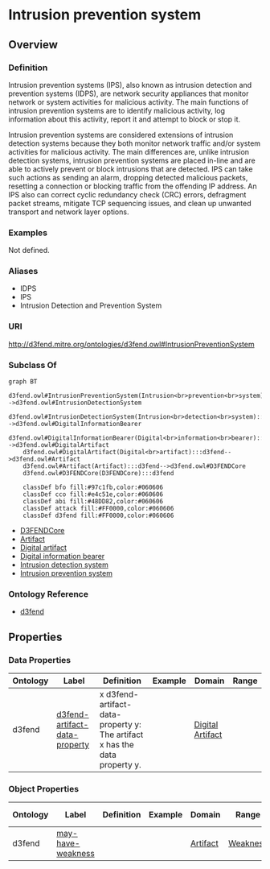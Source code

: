 # Intrusion prevention system

## Overview

### Definition
Intrusion prevention systems (IPS), also known as intrusion detection and prevention systems (IDPS), are network security appliances that monitor network or system activities for malicious activity. The main functions of intrusion prevention systems are to identify malicious activity, log information about this activity, report it and attempt to block or stop it.

Intrusion prevention systems are considered extensions of intrusion detection systems because they both monitor network traffic and/or system activities for malicious activity. The main differences are, unlike intrusion detection systems, intrusion prevention systems are placed in-line and are able to actively prevent or block intrusions that are detected. IPS can take such actions as sending an alarm, dropping detected malicious packets, resetting a connection or blocking traffic from the offending IP address. An IPS also can correct cyclic redundancy check (CRC) errors, defragment packet streams, mitigate TCP sequencing issues, and clean up unwanted transport and network layer options.

### Examples
Not defined.

### Aliases
- IDPS
- IPS
- Intrusion Detection and Prevention System

### URI
http://d3fend.mitre.org/ontologies/d3fend.owl#IntrusionPreventionSystem

### Subclass Of
```mermaid
graph BT
    d3fend.owl#IntrusionPreventionSystem(Intrusion<br>prevention<br>system):::d3fend-->d3fend.owl#IntrusionDetectionSystem
    d3fend.owl#IntrusionDetectionSystem(Intrusion<br>detection<br>system):::d3fend-->d3fend.owl#DigitalInformationBearer
    d3fend.owl#DigitalInformationBearer(Digital<br>information<br>bearer):::d3fend-->d3fend.owl#DigitalArtifact
    d3fend.owl#DigitalArtifact(Digital<br>artifact):::d3fend-->d3fend.owl#Artifact
    d3fend.owl#Artifact(Artifact):::d3fend-->d3fend.owl#D3FENDCore
    d3fend.owl#D3FENDCore(D3FENDCore):::d3fend
    
    classDef bfo fill:#97c1fb,color:#060606
    classDef cco fill:#e4c51e,color:#060606
    classDef abi fill:#48DD82,color:#060606
    classDef attack fill:#FF0000,color:#060606
    classDef d3fend fill:#FF0000,color:#060606
```

- [D3FENDCore](/docs/ontology/reference/model/D3FENDCore/D3FENDCore.md)
- [Artifact](/docs/ontology/reference/model/D3FENDCore/Artifact/Artifact.md)
- [Digital artifact](/docs/ontology/reference/model/D3FENDCore/Artifact/Digital%20artifact/Digital%20artifact.md)
- [Digital information bearer](/docs/ontology/reference/model/D3FENDCore/Artifact/Digital%20artifact/Digital%20information%20bearer/Digital%20information%20bearer.md)
- [Intrusion detection system](/docs/ontology/reference/model/D3FENDCore/Artifact/Digital%20artifact/Digital%20information%20bearer/Intrusion%20detection%20system/Intrusion%20detection%20system.md)
- [Intrusion prevention system](/docs/ontology/reference/model/D3FENDCore/Artifact/Digital%20artifact/Digital%20information%20bearer/Intrusion%20detection%20system/Intrusion%20prevention%20system/Intrusion%20prevention%20system.md)


### Ontology Reference
- [d3fend](http://d3fend.mitre.org/ontologies/d3fend.owl#)

## Properties
### Data Properties
| Ontology | Label | Definition | Example | Domain | Range |
|----------|-------|------------|---------|--------|-------|
| d3fend | [d3fend-artifact-data-property](http://d3fend.mitre.org/ontologies/d3fend.owl#d3fend-artifact-data-property) | x d3fend-artifact-data-property y: The artifact x has the data property y. |  | [Digital Artifact](/docs/ontology/reference/model/D3FENDCore/Artifact/Digital%20artifact/Digital%20artifact.md) | []() |

### Object Properties
| Ontology | Label | Definition | Example | Domain | Range | Inverse Of |
|----------|-------|------------|---------|--------|-------|------------|
| d3fend | [may-have-weakness](http://d3fend.mitre.org/ontologies/d3fend.owl#may-have-weakness) |  |  | [Artifact](/docs/ontology/reference/model/D3FENDCore/Artifact/Artifact.md) | [Weakness](/docs/ontology/reference/model/D3FENDCore/Weakness/Weakness.md) | []() |

